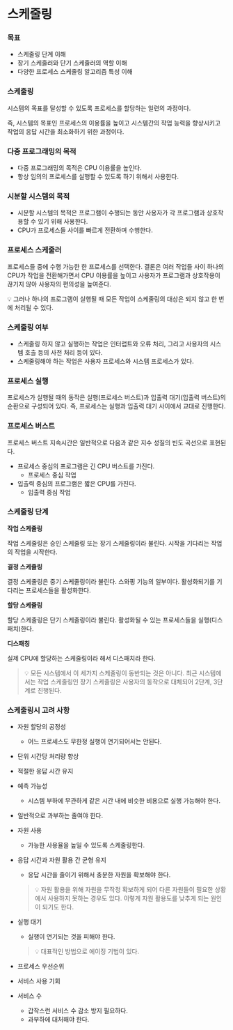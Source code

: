 # 스케줄링

### 목표

- 스케줄링 단계 이해
- 장기 스케줄러와 단기 스케줄러의 역할 이해
- 다양한 프로세스 스케줄링 알고리즘 특성 이해

### 스케줄링

시스템의 목표를 달성할 수 있도록 프로세스를 할당하는 일련의 과정이다.

즉, 시스템의 목표인 프로세스의 이용률을 높이고 시스템간의 작업 능력을 향상시키고 작업의 응답 시간을 최소화하기 위한 과정이다.

### 다중 프로그래밍의 목적

- 다중 프로그래밍의 목적은 CPU 이용률을 높인다.
- 항상 임의의 프로세스를 실행할 수 있도록 하기 위해서 사용한다.

### 시분할 시스템의 목적

- 시분할 시스템의 목적은 프로그램이 수행되는 동안 사용자가 각 프로그램과 상호작용할 수 있기 위해 사용한다.
- CPU가 프로세스들 사이를 빠르게 전환하며 수행한다.

### 프로세스 스케줄러

프로세스들 중에 수행 가능한 한 프로세스를 선택한다. 결론은 여러 작업들 사이 하나의 CPU가 작업을 전환해가면서 CPU 이용률을 높이고 사용자가 프로그램과 상호작용이 끊기지 않아 사용자의 편의성을 높여준다.

<aside>
💡 그러나 하나의 프로그램이 실행될 때 모든 작업이 스케줄링의 대상은 되지 않고 한 번에 처리될 수 있다.

</aside>

### 스케줄링 여부

- 스케줄링 하지 않고 실행하는 작업은 인터럽트와 오류 처리, 그리고 사용자의 시스템 호출 등의 사전 처리 등이 있다.
- 스케줄링해야 하는 작업은 사용자 프로세스와 시스템 프로세스가 있다.

### 프로세스 실행

프로세스가 실행될 때의 동작은 실행(프로세스 버스트)과 입출력 대기(입출력 버스트)의 순환으로 구성되어 있다. 즉, 프로세스는 실행과 입출력 대기 사이에서 교대로 진행한다.

### 프로세스 버스트

프로세스 버스트 지속시간은 일반적으로 다음과 같은 지수 성질의 빈도 곡선으로 표현된다.

- 프로세스 중심의 프로그램은 긴 CPU 버스트를 가진다.
    - 프로세스 중심 작업
- 입출력 중심의 프로그램은 짧은 CPU를 가진다.
    - 입출력 중심 작업

### 스케줄링 단계

**작업 스케줄링**

작업 스케줄링은 승인 스케줄링 또는 장기 스케줄링이라 불린다. 시작을 기다리는 작업의 작업을 시작한다.

**결정 스케줄링**

결정 스케줄링은 중기 스케줄링이라 불린다. 스와핑 기능의 일부이다. 활성화되기를 기다리는 프로세스들을 활성화한다.

**할당 스케줄링**

할당 스케줄링은 단기 스케줄링이라 불린다. 활성화될 수 있는 프로세스들을 실행(디스패치)한다. 

**디스패칭**

실제 CPU에 할당하는 스케줄링이라 해서 디스패치라 한다.

> 💡 모든 시스템에서 이 세가지 스케줄링이 동반되는 것은 아니다. 최근 시스템에서는 작업 스케줄링인 장기 스케줄링은 사용자의 동작으로 대체되어 2단계, 3단계로 진행된다.

### 스케줄링시 고려 사항

- 자원 할당의 공정성
    - 어느 프로세스도 무한정 실행이 연기되어서는 안된다.
- 단위 시간당 처리량 향상
- 적절한 응답 시간 유지
- 예측 가능성
    - 시스템 부하에 무관하게 같은 시간 내에 비슷한 비용으로 실행 가능해야 한다.
- 일반적으로 과부하는 줄여야 한다.
- 자원 사용
    - 가능한 사용율을 높일 수 있도록 스케줄링한다.
- 응답 시간과 자원 활용 간 균형 유지
    - 응답 시간을 줄이기 위해서 충분한 자원을 확보해야 한다.
    
    > 💡 자원 활용을 위해 자원을 무작정 확보하게 되어 다른 자원들이 필요한 상황에서 사용하지 못하는 경우도 있다. 이렇게 자원 활용도를 낮추게 되는 원인이 되기도 한다.
    
- 실행 대기
    - 실행이 연기되는 것을 피해야 한다.
    
    > 💡 대표적인 방법으로 에이징 기법이 있다.
    
- 프로세스 우선순위
- 서비스 사용 기회
- 서비스 수
    - 갑작스런 서비스 수 감소 방지 필요하다.
    - 과부하에 대처해야 한다.